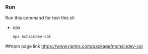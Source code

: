 ### Run

Run this command for test this cli
* npx
  ```sh
  npx mohsindev-cal
  ```

##npm page link
https://www.npmjs.com/package/mohsindev-cal
